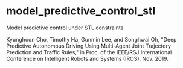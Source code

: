 # model_predictive_control_stl
Model predictive control under STL constraints

Kyunghoon Cho, Timothy Ha, Gunmin Lee, and Songhwai Oh, "Deep Predictive Autonomous Driving Using Multi-Agent Joint Trajectory Prediction and Traffic Rules,"  in Proc. of the IEEE/RSJ International Conference on Intelligent Robots and Systems (IROS), Nov. 2019.
